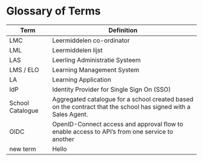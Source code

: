 # Glossary of Terms

Term | Definition
-----|-----------
LMC | Leermiddelen co-ordinator
LML | Leermiddelen lijst
LAS | Leerling Administratie Systeem
LMS / ELO | Learning Management System
LA | Learning Application
IdP | Identity Provider for Single Sign On (SSO)
School Catalogue | Aggregated catalogue for a school created based on the contract that the school has signed with a Sales Agent.
OIDC | OpenID-Connect access and approval flow to enable access to API’s from one service to another
new term | Hello
